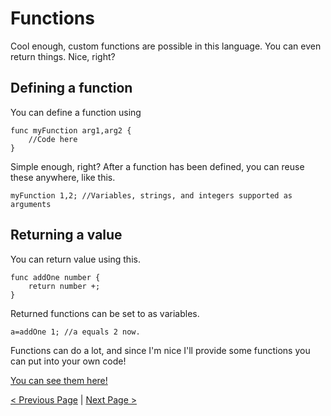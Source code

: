 # Functions

Cool enough, custom functions are possible in this language. You can even return things. Nice, right?

## Defining a function

You can define a function using

````
func myFunction arg1,arg2 {
    //Code here
}
````

Simple enough, right? After a function has been defined, you can reuse these anywhere, like this.

````
myFunction 1,2; //Variables, strings, and integers supported as arguments
````

## Returning a value 

You can return value using this.

````
func addOne number {
    return number +;
}
````

Returned functions can be set to as variables.

````
a=addOne 1; //a equals 2 now.
````

Functions can do a lot, and since I'm nice I'll provide some functions you can put into your own code!

[You can see them here!](examplefunctions.html)

[< Previous Page](basics.html) | [Next Page >](screenfunctions.html) 
